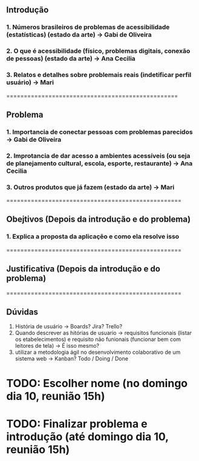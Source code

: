 ## Introdução 

### 1. Números brasileiros de problemas de acessibilidade (estatísticas) (estado da arte) -> Gabi de Oliveira
### 2. O que é acessibilidade (físico, problemas digitais, conexão de pessoas) (estado da arte) -> Ana Cecilia
### 3. Relatos e detalhes sobre problemais reais (indetificar perfil usuário) -> Mari

=================================================

## Problema

### 1. Importancia de conectar pessoas com problemas parecidos -> Gabi de Oliveira
### 2. Improtancia de dar acesso a ambientes acessíveis (ou seja de planejamento cultural, escola, esporte, restaurante) -> Ana Cecilia
### 3. Outros produtos que já fazem (estado da arte) -> Mari

==================================================

## Obejtivos (Depois da introdução e do problema)

### 1. Explica a proposta da aplicaçẽo e como ela resolve isso

==================================================

## Justificativa (Depois da introdução e do problema)

==================================================

## Dúvidas
1. História de usuário -> Boards? Jira? Trello?
2. Quando descrever as hitórias de usuario -> requisitos funcionais (listar os etabelecimentos) e requisito não funionais (funcionar bem com leitores de tela) -> É isso mesmo?
3. utilizar a metodologia ágil no desenvolvimento colaborativo de um sistema web -> Kanban? Todo / Doing / Done

# TODO: Escolher nome (no domingo dia 10, reunião 15h)
# TODO: Finalizar problema e introdução (até domingo dia 10, reunião 15h)
